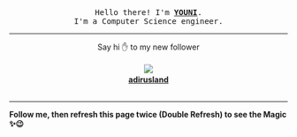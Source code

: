 
<p align='center'>
<samp>
Hello there! I'm <b><a rel='nofollow noopener noreferrer' target='_blank' href='https://github.com/abdelyouni'>YOUNI</a></b>.
<br>I'm a Computer Science engineer.
</samp>
</p>
<hr>
<p align='center'>
<span>Say hi ✋ to my new follower </span></br></br>
<img src='https://avatars0.githubusercontent.com/u/60726637?s=100&amp;v=4'><img src='https://maisonpizza.com/github/abdelyouni/1609910426_img.png' width='1' height='1'><b></br>
<a rel='nofollow noopener noreferrer' target='_blank' href='https://github.com/adirusland'>adirusland</a></b></br></br>
</p>
<hr>
<b>Follow me, then refresh this page twice (Double Refresh) to see the Magic ✨😉</b> 